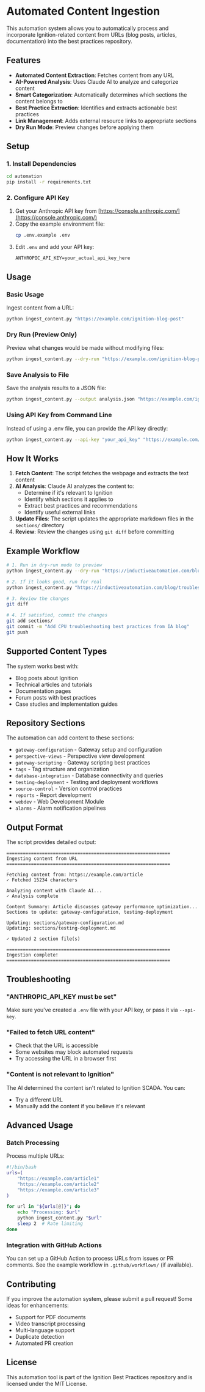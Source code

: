# Automated Content Ingestion

This automation system allows you to automatically process and incorporate Ignition-related content from URLs (blog posts, articles, documentation) into the best practices repository.

## Features

- **Automated Content Extraction**: Fetches content from any URL
- **AI-Powered Analysis**: Uses Claude AI to analyze and categorize content
- **Smart Categorization**: Automatically determines which sections the content belongs to
- **Best Practice Extraction**: Identifies and extracts actionable best practices
- **Link Management**: Adds external resource links to appropriate sections
- **Dry Run Mode**: Preview changes before applying them

## Setup

### 1. Install Dependencies

```bash
cd automation
pip install -r requirements.txt
```

### 2. Configure API Key

1. Get your Anthropic API key from [https://console.anthropic.com/](https://console.anthropic.com/)
2. Copy the example environment file:
   ```bash
   cp .env.example .env
   ```
3. Edit `.env` and add your API key:
   ```
   ANTHROPIC_API_KEY=your_actual_api_key_here
   ```

## Usage

### Basic Usage

Ingest content from a URL:

```bash
python ingest_content.py "https://example.com/ignition-blog-post"
```

### Dry Run (Preview Only)

Preview what changes would be made without modifying files:

```bash
python ingest_content.py --dry-run "https://example.com/ignition-blog-post"
```

### Save Analysis to File

Save the analysis results to a JSON file:

```bash
python ingest_content.py --output analysis.json "https://example.com/ignition-blog-post"
```

### Using API Key from Command Line

Instead of using a .env file, you can provide the API key directly:

```bash
python ingest_content.py --api-key "your_api_key" "https://example.com/ignition-blog-post"
```

## How It Works

1. **Fetch Content**: The script fetches the webpage and extracts the text content
2. **AI Analysis**: Claude AI analyzes the content to:
   - Determine if it's relevant to Ignition
   - Identify which sections it applies to
   - Extract best practices and recommendations
   - Identify useful external links
3. **Update Files**: The script updates the appropriate markdown files in the `sections/` directory
4. **Review**: Review the changes using `git diff` before committing

## Example Workflow

```bash
# 1. Run in dry-run mode to preview
python ingest_content.py --dry-run "https://inductiveautomation.com/blog/troubleshooting-cpu"

# 2. If it looks good, run for real
python ingest_content.py "https://inductiveautomation.com/blog/troubleshooting-cpu"

# 3. Review the changes
git diff

# 4. If satisfied, commit the changes
git add sections/
git commit -m "Add CPU troubleshooting best practices from IA blog"
git push
```

## Supported Content Types

The system works best with:
- Blog posts about Ignition
- Technical articles and tutorials
- Documentation pages
- Forum posts with best practices
- Case studies and implementation guides

## Repository Sections

The automation can add content to these sections:

- `gateway-configuration` - Gateway setup and configuration
- `perspective-views` - Perspective view development
- `gateway-scripting` - Gateway scripting best practices
- `tags` - Tag structure and organization
- `database-integration` - Database connectivity and queries
- `testing-deployment` - Testing and deployment workflows
- `source-control` - Version control practices
- `reports` - Report development
- `webdev` - Web Development Module
- `alarms` - Alarm notification pipelines

## Output Format

The script provides detailed output:

```
============================================================
Ingesting content from URL
============================================================

Fetching content from: https://example.com/article
✓ Fetched 15234 characters

Analyzing content with Claude AI...
✓ Analysis complete

Content Summary: Article discusses gateway performance optimization...
Sections to update: gateway-configuration, testing-deployment

Updating: sections/gateway-configuration.md
Updating: sections/testing-deployment.md

✓ Updated 2 section file(s)

============================================================
Ingestion complete!
============================================================
```

## Troubleshooting

### "ANTHROPIC_API_KEY must be set"

Make sure you've created a `.env` file with your API key, or pass it via `--api-key`.

### "Failed to fetch URL content"

- Check that the URL is accessible
- Some websites may block automated requests
- Try accessing the URL in a browser first

### "Content is not relevant to Ignition"

The AI determined the content isn't related to Ignition SCADA. You can:
- Try a different URL
- Manually add the content if you believe it's relevant

## Advanced Usage

### Batch Processing

Process multiple URLs:

```bash
#!/bin/bash
urls=(
    "https://example.com/article1"
    "https://example.com/article2"
    "https://example.com/article3"
)

for url in "${urls[@]}"; do
    echo "Processing: $url"
    python ingest_content.py "$url"
    sleep 2  # Rate limiting
done
```

### Integration with GitHub Actions

You can set up a GitHub Action to process URLs from issues or PR comments. See the example workflow in `.github/workflows/` (if available).

## Contributing

If you improve the automation system, please submit a pull request! Some ideas for enhancements:

- Support for PDF documents
- Video transcript processing
- Multi-language support
- Duplicate detection
- Automated PR creation

## License

This automation tool is part of the Ignition Best Practices repository and is licensed under the MIT License.
